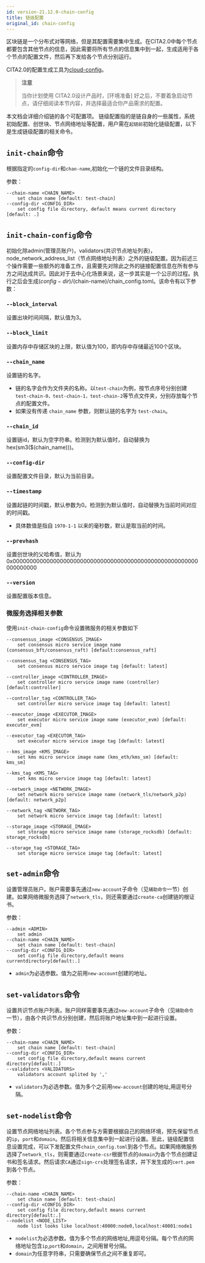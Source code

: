 ```yaml
---
id: version-21.12.0-chain-config
title: 链级配置
original_id: chain-config
---
```

区块链是一个分布式对等网络，但是其配置需要集中生成。在CITA2.0中每个节点都要包含其他节点的信息，因此需要将所有节点的信息集中到一起，生成适用于各个节点的配置文件，然后再下发给各个节点分别运行。

CITA2.0的配置生成工具为[cloud-config](https://github.com/cita-cloud/cloud-config)。

> **注意**
>
> 当你计划使用 CITA2.0设计产品时，[环境准备] 好之后，不要着急启动节点，请仔细阅读本节内容，并选择最适合你产品需求的配置。

本文档会详细介绍链的各个可配置项。
链级配置指的是链自身的一些属性，系统初始配置、创世块、节点网络地址等配置，用户需在`起链前`初始化链级配置，以下是生成链级配置的相关命令。

## `init-chain`命令

根据指定的`config-dir`和`chan-name`,初始化一个链的文件目录结构。

参数：

```
--chain-name <CHAIN_NAME>
	set chain name [default: test-chain]
--config-dir <CONFIG_DIR>
	set config file directory, default means current directory [default: .]
```

## `init-chain-config`命令
初始化除admin(管理员账户)，validators(共识节点地址列表)，node_network_address_list（节点网络地址列表）之外的链级配置。因为前述三个操作需要一些额外的准备工作，且需要先对除此之外的链接配置信息在所有参与方之间达成共识。因此对于去中心化场景来说，这一步其实是一个公示的过程。执行之后会生成$(config-dir)/$(chain-name)/chain_config.toml。该命令有以下参数：

###  `--block_interval`

设置出块时间间隔，默认值为3。

###  `--block_limit`

设置内存中存储区块的上限，默认值为100，即内存中存储最近100个区块。

### `--chain_name`

设置链的名字。

* 链的名字会作为文件夹的名称。以`test-chain`为例，按节点序号分别创建`test-chain-0，test-chain-1，test-chain-2`等节点文件夹，分别存放每个节点的配置文件。
* 如果没有传递 `chain_name` 参数，则默认链的名字为 `test-chain`。

###  `--chain_id`

设置链id，默认为空字符串。检测到为默认值时，自动替换为hex(sm3($(chain_name)))。

###  `--config-dir`

设置配置文件目录，默认为当前目录。

### `--timestamp`

设置起链的时间戳，默认参数为0。检测到为默认值时，自动替换为当前时间对应的时间戳。

* 具体数值是指自 `1970-1-1` 以来的毫秒数，默认是取当前的时间。

### `--prevhash`

设置创世块的父哈希值，默认为0x0000000000000000000000000000000000000000000000000000000000000000

### `--version`

设置配置版本信息。

### 微服务选择相关参数

使用`init-chain-config`命令设置微服务的相关参数如下

```
--consensus_image <CONSENSUS_IMAGE>
	set consensus micro service image name (consensus_bft/consensus_raft) [default:consensus_raft]

--consensus_tag <CONSENSUS_TAG>
	set consensus micro service image tag [default: latest]

--controller_image <CONTROLLER_IMAGE>
	set controller micro service image name (controller)[default:controller]

--controller_tag <CONTROLLER_TAG>
	set controller micro service image tag [default: latest]

--executor_image <EXECUTOR_IMAGE>
	set executor micro service image name (executor_evm) [default: executor_evm]

--executor_tag <EXECUTOR_TAG>
	set executor micro service image tag [default: latest]

--kms_image <KMS_IMAGE>
	set kms micro service image name (kms_eth/kms_sm) [default: kms_sm]

--kms_tag <KMS_TAG>
	set kms micro service image tag [default: latest]

--network_image <NETWORK_IMAGE>
	set network micro service image name (network_tls/network_p2p) [default: network_p2p]

--network_tag <NETWORK_TAG>
	set network micro service image tag [default: latest]

--storage_image <STORAGE_IMAGE>
	set storage micro service image name (storage_rocksdb) [default: storage_rocksdb]

--storage_tag <STORAGE_TAG>
	set storage micro service image tag [default: latest]
```

## `set-admin`命令

设置管理员账户。账户需要事先通过`new-account`子命令（见`辅助命令`一节）创建。如果网络微服务选择了`network_tls`，则还需要通过`create-ca`创建链的根证书。

参数：

```
--admin <ADMIN>
	set admin
--chain-name <CHAIN_NAME>
	set chain name [default: test-chain]
--config-dir <CONFIG_DIR>
	set config file directory,default means currentdirectory[default:.]
```

* `admin`为必选参数。值为之前用`new-account`创建的地址。

## `set-validators`命令

设置共识节点账户列表。账户同样需要事先通过`new-account`子命令（见`辅助命令`一节），由各个共识节点分别创建，然后将账户地址集中到一起进行设置。

参数：

```
--chain-name <CHAIN_NAME>
	set chain name [default: test-chain]
--config-dir <CONFIG_DIR>
	set config file directory,default means current directory[default:.]
--validators <VALIDATORS>
	validators account splited by ','
```

* `validators`为必选参数。值为多个之前用`new-account`创建的地址,用逗号分隔。

## `set-nodelist`命令

设置节点网络地址列表。各个节点参与方需要根据自己的网络环境，预先保留节点的`ip`，`port`和`domain`。然后将相关信息集中到一起进行设置。至此，链级配置信息设置完成，可以下发配置文件`chain_config.toml`到各个节点。如果网络微服务选择了`network_tls`，则需要通过`create-csr`根据节点的`domain`为各个节点创建证书和签名请求。然后请求`CA`通过`sign-crs`处理签名请求，并下发生成的`cert.pem`到各个节点。

参数：

```
--chain-name <CHAIN_NAME>
	set chain name [default: test-chain]
--config-dir <CONFIG_DIR>
	set config file directory,default means current directory[default:.]
--nodelist <NODE_LIST>
	node list looks like localhost:40000:node0,localhost:40001:node1
```

* `nodelist`为必选参数。值为多个节点的网络地址,用逗号分隔。每个节点的网络地址包含`ip`,`port`和`domain`，之间用冒号分隔。
* `domain`为任意字符串，只需要确保节点之间不重复即可。
